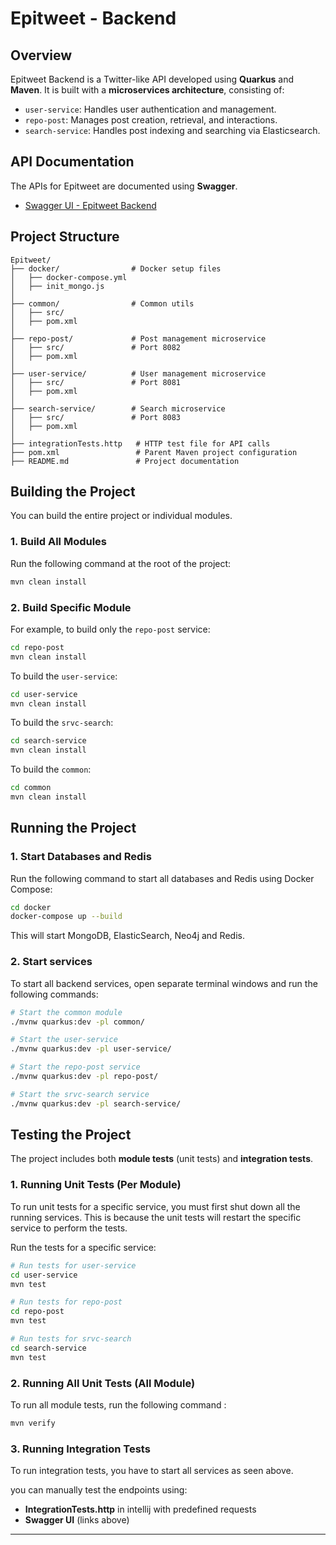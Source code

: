 # Epitweet - Backend

## Overview
Epitweet Backend is a Twitter-like API developed using **Quarkus** and **Maven**. It is built with a **microservices architecture**, consisting of:
- `user-service`: Handles user authentication and management.
- `repo-post`: Manages post creation, retrieval, and interactions.
- `search-service`: Handles post indexing and searching via Elasticsearch.

## API Documentation
The APIs for Epitweet are documented using **Swagger**.
- [Swagger UI - Epitweet Backend](https://app.swaggerhub.com/apis/LESECHERWANN/Epitweet/1.0.0#/)


## Project Structure
```
Epitweet/
├── docker/                # Docker setup files
│   ├── docker-compose.yml
│   ├── init_mongo.js
│
├── common/                # Common utils 
│   ├── src/               
│   ├── pom.xml
│
├── repo-post/             # Post management microservice
│   ├── src/               # Port 8082
│   ├── pom.xml
│
├── user-service/          # User management microservice
│   ├── src/               # Port 8081
│   ├── pom.xml 
│
├── search-service/        # Search microservice
│   ├── src/               # Port 8083
│   ├── pom.xml 
│
├── integrationTests.http   # HTTP test file for API calls
├── pom.xml                 # Parent Maven project configuration
├── README.md               # Project documentation
```

## Building the Project
You can build the entire project or individual modules.

### 1. Build All Modules
Run the following command at the root of the project:
```sh
mvn clean install
```

### 2. Build Specific Module
For example, to build only the `repo-post` service:
```sh
cd repo-post
mvn clean install
```
To build the `user-service`:
```sh
cd user-service
mvn clean install
```
To build the `srvc-search`:
```sh
cd search-service
mvn clean install
```
To build the `common`:
```sh
cd common
mvn clean install
```

## Running the Project

### 1. Start Databases and Redis
Run the following command to start all databases and Redis using Docker Compose:
```sh
cd docker
docker-compose up --build
```
This will start MongoDB, ElasticSearch, Neo4j and Redis.

### 2. Start services
To start all backend services, open separate terminal windows and run the following commands:
```sh
# Start the common module
./mvnw quarkus:dev -pl common/

# Start the user-service
./mvnw quarkus:dev -pl user-service/

# Start the repo-post service
./mvnw quarkus:dev -pl repo-post/

# Start the srvc-search service
./mvnw quarkus:dev -pl search-service/
```

## Testing the Project
The project includes both **module tests** (unit tests) and **integration tests**.

### 1. Running Unit Tests (Per Module)
To run unit tests for a specific service, you must first shut down all the running services. This is because the unit tests will restart the specific service to perform the tests.

Run the tests for a specific service:
```sh
# Run tests for user-service
cd user-service
mvn test
```
```sh
# Run tests for repo-post
cd repo-post
mvn test
```
```sh
# Run tests for srvc-search
cd search-service
mvn test
```

### 2. Running All Unit Tests (All Module)
To run all module tests, run the following command  :

```sh
mvn verify
```

### 3. Running Integration Tests
To run integration tests, you have to start all services as seen above.

you can manually test the endpoints using:
- **IntegrationTests.http** in intellij with predefined requests
- **Swagger UI** (links above)

---